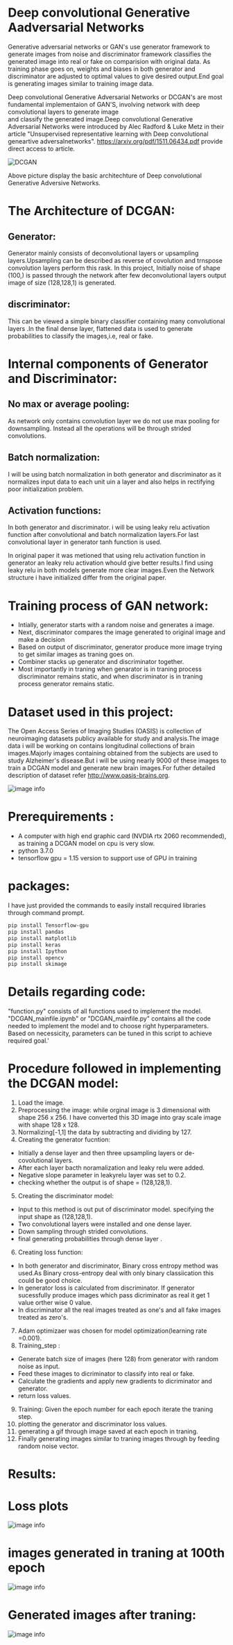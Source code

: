
Deep convolutional Generative Aadversarial Networks
===========================================================

Generative adversarial networks or GAN's use generator framework to generate images from noise and discriminator framework classifies the generated image into real or fake on 
comparision with original data. As training phase goes on, weights and biases in both generator and discriminator are adjusted to optimal values to give desired output.End goal is generating images 
similar to training image data.

Deep convolutional Generative Adversarial Networks or DCGAN's are most fundamental implementaion of GAN'S, involving network with deep convolutional layers to generate image  
and classify the generated image.Deep convolutional Generative Adversarial Networks were introduced by Alec Radford & Luke Metz in their article "Unsupervised representative 
learning with Deep convolutional geneartive adversalnetworks". https://arxiv.org/pdf/1511.06434.pdf provide direct access to article.

![DCGAN](https://gluon.mxnet.io/_images/dcgan.png)

Above picture display the basic architechture of Deep convolutional Generative Adversive Networks.

# The Architecture of DCGAN:

## Generator:

Generator mainly consists of deconvolutional layers or upsampling layers.Upsampling can be described as reverse of covolution and trnspose convolution layers perform this rask.
In this project, Initially noise of shape (100,) is passed through the network after few deconvolutional layers output image of size (128,128,1) is generated.

## discriminator:

This can be viewed a simple binary classifier containing many convolutional layers .In the final dense layer, flattened data is used to generate probabilities to classify the images,i.e, real or 
fake.

# Internal components of Generator and Discriminator:

## No max or average pooling:

As network only contains convolution layer we do not use max pooling for downsampling. Instead all the operations will be through strided convolutions.

## Batch normalization:

I will be using batch normalization in both generator and discriminator as it normalizes input data to each unit uin a layer and also helps in rectifying poor initialization problem.

## Activation functions:

In both generator and discriminator. i will be using leaky relu activation function after convolutional and batch normalization layers.For last convolutional layer in generator tanh function is used.

In original paper it was metioned that using relu activation function in generator an leaky relu activation whould give better results.I find using leaky relu in both models generate more clear images.Even the Network structure i have initialized differ from the original paper.

# Training process of GAN network:

* Intially, generator starts with a random noise and generates a image.
* Next, discriminator compares the image generated to original image and make a decision
* Based on output of discriminator, generator produce more image trying to get similar images as traning goes on.
* Combiner stacks up generator and discriminator together.
* Most importantly in traning when genarator is in traning process discriminator remains static, and when discriminator is in traning process generator remains static.

# Dataset used in this project:

The Open Access Series of Imaging Studies (OASIS) is collection of neuroimaging datasets publicy available for study and analysis.The image data i will be working on contains 
longitudinal collections of brain images.Majorly images containing obtained from the subjects are used to study Alzheimer's disease.But i will be using nearly 9000 of these 
images to train a DCGAN model and generate new brain images.For futher detailed description of dataset refer http://www.oasis-brains.org.

![image info](images/training_images.png)

# Prerequirements : 

- A computer with high end graphic card (NVDIA rtx 2060 recommended), as training a DCGAN model on cpu is very slow.
- python 3.7.0
- tensorflow gpu = 1.15 version to support use of GPU in training

# packages:

I have just provided the commands to easily install recquired libraries through command prompt.
```bash
pip install Tensorflow-gpu
pip install pandas
pip install matplotlib
pip install keras
pip install Ipython
pip install opencv
pip install skimage
```

# Details regarding code:
"function.py" consists of all functions used to implement the model.
"DCGAN_mainfile.ipynb" or "DCGAN_mainfile.py" contains all the code needed to implement the model and to choose right hyperparameters. Based on necessicity, parameters can be tuned in this script to achieve 
required goal.'

Procedure followed in implementing the DCGAN model:
===========================================================
1. Load the image.
2. Preprocessing the image: while orginal image is 3 dimensional with shape 256 x 256. I have converted this 3D image into gray scale image with shape 128 x 128.
3. Normalizing[-1,1] the data  by subtracting and dividing by 127.
4. Creating the generator fucntion:
  * Initially a dense layer and then three upsampling layers or de-covolutional layers.
  * After each layer bacth noramalization and leaky relu were added.
  * Negative slope parameter in leakyrelu layer was set to 0.2.
  * checking whether the output is of shape = (128,128,1).
5. Creating the discriminator model:
  * Input to this method is out put of discriminator model. specifying the input shape as (128,128,1).
  * Two convolutional layers were installed and one dense layer.
  * Down sampling through strided convolutions.
  * final generating probabilities through dense layer .
6. Creating loss function:
  * In both generator and discriminator, Binary cross entropy method was used.As Binary cross-entropy deal with only binary classiication this could be good choice.
  * In generator loss is calculated from discriminator. If generator sucessfully produce images which pass dicriminator as real it get 1 value orther wise 0 value.
  * In discriminator all the real images treated as one's and all fake images treated as zero's.
7. Adam optimizaer was chosen for model optimization(learning rate =0.001).
8. Training_step :
  * Generate batch size of images (here 128) from generator with random noise as input.
  * Feed these images to dicriminator to classify into real or fake.
  * Calculate the gradients and apply new gradients to dicriminator and generator.
  * return loss values.
9. Training: Given the epoch number for each epoch iterate the traning step.
10. plotting the generator and discriminator loss values.
11. generating a gif through image saved at each epoch in traning.
12. Finally generating images similar to traning images through by feeding random noise vector.

Results:
===========================================================
# Loss plots
  
![image info](images/loss_plots.png)

# images generated in traning at 100th epoch
  
![image info](images/training_100.png)

# Generated images after traning:

![image info](images/testing_images.png)

